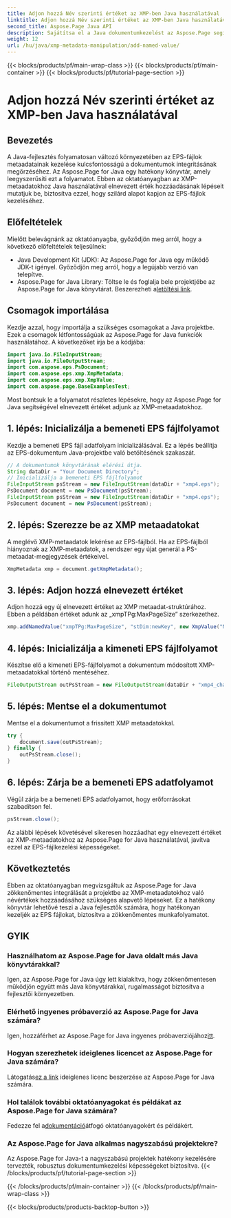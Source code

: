 ```yaml
---
title: Adjon hozzá Név szerinti értéket az XMP-ben Java használatával
linktitle: Adjon hozzá Név szerinti értéket az XMP-ben Java használatával
second_title: Aspose.Page Java API
description: Sajátítsa el a Java dokumentumkezelést az Aspose.Page segítségével! A zökkenőmentes integrációhoz lépésenkénti útmutatónkkal könnyedén hozzáadhat elnevezett értékeket az XMP metaadatokhoz.
weight: 12
url: /hu/java/xmp-metadata-manipulation/add-named-value/
---
```


{{< blocks/products/pf/main-wrap-class >}}
{{< blocks/products/pf/main-container >}}
{{< blocks/products/pf/tutorial-page-section >}}

# Adjon hozzá Név szerinti értéket az XMP-ben Java használatával

## Bevezetés
A Java-fejlesztés folyamatosan változó környezetében az EPS-fájlok metaadatainak kezelése kulcsfontosságú a dokumentumok integritásának megőrzéséhez. Az Aspose.Page for Java egy hatékony könyvtár, amely leegyszerűsíti ezt a folyamatot. Ebben az oktatóanyagban az XMP-metaadatokhoz Java használatával elnevezett érték hozzáadásának lépéseit mutatjuk be, biztosítva ezzel, hogy szilárd alapot kapjon az EPS-fájlok kezeléséhez.
## Előfeltételek
Mielőtt belevágnánk az oktatóanyagba, győződjön meg arról, hogy a következő előfeltételek teljesülnek:
- Java Development Kit (JDK): Az Aspose.Page for Java egy működő JDK-t igényel. Győződjön meg arról, hogy a legújabb verzió van telepítve.
- Aspose.Page for Java Library: Töltse le és foglalja bele projektjébe az Aspose.Page for Java könyvtárat. Beszerezheti a[letöltési link](https://releases.aspose.com/page/java/).
## Csomagok importálása
Kezdje azzal, hogy importálja a szükséges csomagokat a Java projektbe. Ezek a csomagok létfontosságúak az Aspose.Page for Java funkciók használatához. A következőket írja be a kódjába:
```java
import java.io.FileInputStream;
import java.io.FileOutputStream;
import com.aspose.eps.PsDocument;
import com.aspose.eps.xmp.XmpMetadata;
import com.aspose.eps.xmp.XmpValue;
import com.aspose.page.BaseExamplesTest;
```
Most bontsuk le a folyamatot részletes lépésekre, hogy az Aspose.Page for Java segítségével elnevezett értéket adjunk az XMP-metaadatokhoz.
## 1. lépés: Inicializálja a bemeneti EPS fájlfolyamot
Kezdje a bemeneti EPS fájl adatfolyam inicializálásával. Ez a lépés beállítja az EPS-dokumentum Java-projektbe való betöltésének szakaszát.
```java
// A dokumentumok könyvtárának elérési útja.
String dataDir = "Your Document Directory";
// Inicializálja a bemeneti EPS fájlfolyamot
FileInputStream psStream = new FileInputStream(dataDir + "xmp4.eps");
PsDocument document = new PsDocument(psStream);
FileInputStream psStream = new FileInputStream(dataDir + "xmp4.eps");
PsDocument document = new PsDocument(psStream);
```
## 2. lépés: Szerezze be az XMP metaadatokat
A meglévő XMP-metaadatok lekérése az EPS-fájlból. Ha az EPS-fájlból hiányoznak az XMP-metaadatok, a rendszer egy újat generál a PS-metaadat-megjegyzések értékeivel.
```java
XmpMetadata xmp = document.getXmpMetadata();
```
## 3. lépés: Adjon hozzá elnevezett értéket
Adjon hozzá egy új elnevezett értéket az XMP metaadat-struktúrához. Ebben a példában értéket adunk az „xmpTPg:MaxPageSize” szerkezethez.
```java
xmp.addNamedValue("xmpTPg:MaxPageSize", "stDim:newKey", new XmpValue("NewValue"));
```
## 4. lépés: Inicializálja a kimeneti EPS fájlfolyamot
Készítse elő a kimeneti EPS-fájlfolyamot a dokumentum módosított XMP-metaadatokkal történő mentéséhez.
```java
FileOutputStream outPsStream = new FileOutputStream(dataDir + "xmp4_changed.eps");
```
## 5. lépés: Mentse el a dokumentumot
Mentse el a dokumentumot a frissített XMP metaadatokkal.
```java
try {
    document.save(outPsStream);
} finally {
    outPsStream.close();
}
```
## 6. lépés: Zárja be a bemeneti EPS adatfolyamot
Végül zárja be a bemeneti EPS adatfolyamot, hogy erőforrásokat szabadítson fel.
```java
psStream.close();
```
Az alábbi lépések követésével sikeresen hozzáadhat egy elnevezett értéket az XMP-metaadatokhoz az Aspose.Page for Java használatával, javítva ezzel az EPS-fájlkezelési képességeket.
## Következtetés
Ebben az oktatóanyagban megvizsgáltuk az Aspose.Page for Java zökkenőmentes integrálását a projektbe az XMP-metaadatokhoz való névértékek hozzáadásához szükséges alapvető lépéseket. Ez a hatékony könyvtár lehetővé teszi a Java fejlesztők számára, hogy hatékonyan kezeljék az EPS fájlokat, biztosítva a zökkenőmentes munkafolyamatot.
## GYIK
### Használhatom az Aspose.Page for Java oldalt más Java könyvtárakkal?
Igen, az Aspose.Page for Java úgy lett kialakítva, hogy zökkenőmentesen működjön együtt más Java könyvtárakkal, rugalmasságot biztosítva a fejlesztői környezetben.
### Elérhető ingyenes próbaverzió az Aspose.Page for Java számára?
 Igen, hozzáférhet az Aspose.Page for Java ingyenes próbaverziójához[itt](https://releases.aspose.com/).
### Hogyan szerezhetek ideiglenes licencet az Aspose.Page for Java számára?
 Látogatás[ez a link](https://purchase.aspose.com/temporary-license/) ideiglenes licenc beszerzése az Aspose.Page for Java számára.
### Hol találok további oktatóanyagokat és példákat az Aspose.Page for Java számára?
 Fedezze fel a[dokumentáció](https://reference.aspose.com/page/java/)átfogó oktatóanyagokért és példákért.
### Az Aspose.Page for Java alkalmas nagyszabású projektekre?
Az Aspose.Page for Java-t a nagyszabású projektek hatékony kezelésére tervezték, robusztus dokumentumkezelési képességeket biztosítva.
{{< /blocks/products/pf/tutorial-page-section >}}

{{< /blocks/products/pf/main-container >}}
{{< /blocks/products/pf/main-wrap-class >}}

{{< blocks/products/products-backtop-button >}}
